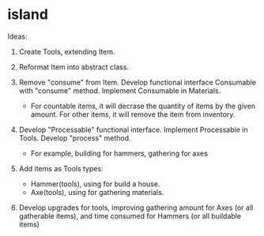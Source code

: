 # island

Ideas:

1) Create Tools, extending Item.
2) Reformat Item into abstract class. 
3) Remove "consume" from Item. Develop functional interface Consumable with "consume" method. Implement Consumable in Materials.
	- For countable items, it will decrase the quantity of items by the given amount. For other items, it will remove the item from inventory.

4) Develop "Processable" functional interface. Implement Processable in Tools. Develop "process" method.
	- For example, building for hammers, gathering for axes

5) Add items as Tools types:
	- Hammer(tools), using for build a house.
	- Axe(tools), using for gathering materials.

6) Develop upgrades for tools, improving gathering amount for Axes (or all gatherable items), and time consumed for Hammers (or all buildable items)
